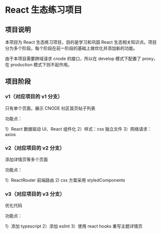 # React 生态练习项目

## 项目说明

本项目为 React 生态练习项目，目的是学习和巩固 React 生态相关知识点。项目分为多个阶段，每个阶段在前一阶段的基础上做优化并添加新的功能。

由于本项目需要跨域请求 cnode 的接口，所以在 develop 模式下配置了 proxy，在 production 模式下则不起作用。

## 项目阶段

### v1（对应项目的 v1 分支）

只有单个页面，展示 CNODE 社区首页帖子列表

功能点：

1）React 数据驱动 UI、React 组件化
2）样式：css 独立文件
3）网络请求：axios

### v2（对应项目的 v2 分支）

添加详情页等多个页面

功能点：

1）ReactRouter 前端路由
2) css 方案采用 styledComponents

### v3（对应项目的 v3 分支）

优化代码

功能点：

1）添加 typescript
2）添加 eslint
3）使用 react hooks 重写主题详情页